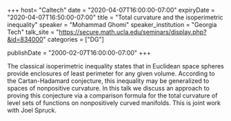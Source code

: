 +++
  host= "Caltech"
  date = "2020-04-07T16:00:00-07:00"
  expiryDate = "2020-04-07T16:50:00-07:00"
  title = "Total curvature and the isoperimetric inequality"
  speaker = "Mohammad Ghomi"
  speaker_institution = "Georgia Tech"
  talk_site = "https://secure.math.ucla.edu/seminars/display.php?&id=834000"
  categories = ["DG"]

  publishDate = "2000-02-07T16:00:00-07:00"
+++

The classical isoperimetric inequality states that in Euclidean space spheres provide enclosures of least perimeter for any given volume. According to the Cartan-Hadamard conjecture, this inequality may be generalized to spaces of nonpositive curvature. In this talk we discuss an approach to proving this conjecture via a comparison formula for the total curvature of level sets of functions on nonpositively curved manifolds. This is joint work with Joel Spruck.